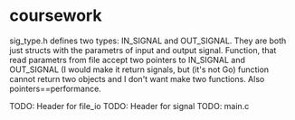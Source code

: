 coursework
==========
sig_type.h defines two types: IN_SIGNAL and OUT_SIGNAL. They are both just structs with the parametrs of input and output signal.
Function, that read parametrs from file accept two pointers to IN_SIGNAL and OUT_SIGNAL (I would make it return signals, but (it's not Go) function cannot return two objects and I don't want make two functions. Also pointers==performance.

TODO: Header for file_io
TODO: Header for signal
TODO: main.c
